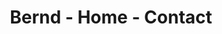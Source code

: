 ---
title: Bernd - Home - Contact
builder: true

# Content section
sections:
  - emailSection
  - spacingSection
  - downloadSection
  

#  - aboutUsSection
#  - spacingSection
#  - teamSection
 # - spacingSection
#  - partnersSection
#  - spacingSection
#  - experienceSection
#  - spacingSection




# Configuration for sections

# Portfolio
titleSectionPortfolio: "Latest works."
descriptionSectionPortfolio: " "
stretch: "hide" # Ultra wide portfolio, "show" or "hide"
filter: "d-none" # Align filter "text-start", "text-center", "text-end" or "d-none"
columns: 3 # It is the number of columns you wish to display in the grid
columnItem: "hide" # Column to a single media box, "show" or "hide"
boxesToLoadStart: 6 # The number of boxes to load when it first loads the grid
boxesToLoad: 4 # The number of boxes to load when you click the load more button 
portfolioType: "project" # "gallery" or "project"
portfolioStyle: "classic" # "classic", "minimal"
gapHorizontal: 30 # Horizontal gap between items
gapVertical: 30 # Vertical gap between items
loadMoreButton: "hide" # "show" or "hide"

---